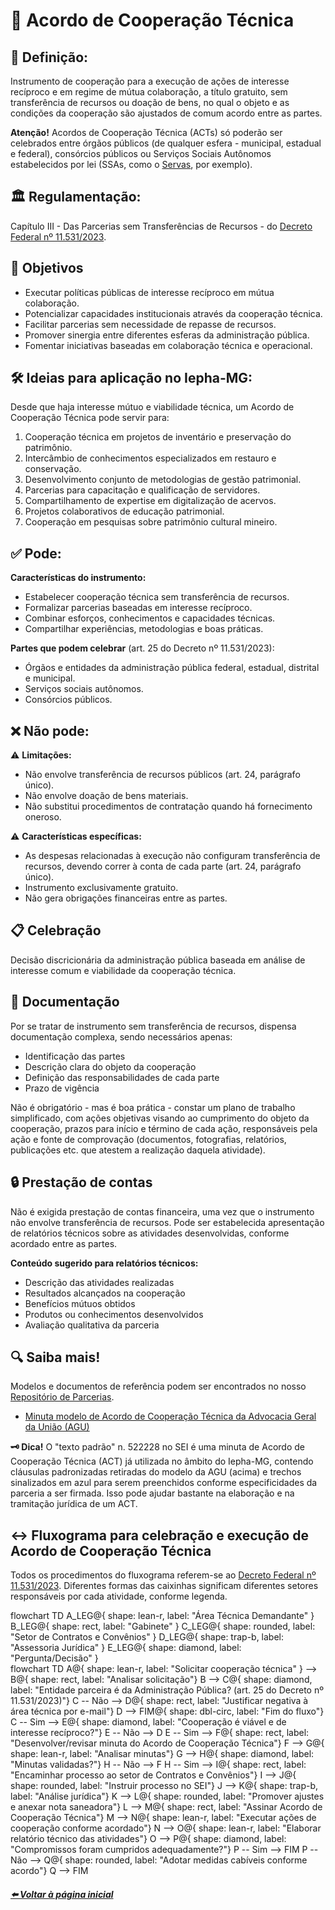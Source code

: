 # 🧩 Acordo de Cooperação Técnica

## 📌 Definição:
Instrumento de cooperação para a execução de ações de interesse recíproco e em regime de mútua colaboração, a título gratuito, sem transferência de recursos ou doação de bens, no qual o objeto e as condições da cooperação são ajustados de comum acordo entre as partes.

**Atenção!** Acordos de Cooperação Técnica (ACTs) só poderão ser celebrados entre órgãos públicos (de qualquer esfera - municipal, estadual e federal), consórcios públicos ou Serviços Sociais Autônomos estabelecidos por lei (SSAs, como o [Servas](https://www.almg.gov.br/legislacao-mineira/texto/LEI/22607/2017/?cons=1), por exemplo).

## 🏛️ Regulamentação:
Capítulo III - Das Parcerias sem Transferências de Recursos - do [Decreto Federal nº 11.531/2023](https://www.planalto.gov.br/ccivil_03/_ato2023-2026/2023/decreto/d11531.htm).

## 🎯 Objetivos
- Executar políticas públicas de interesse recíproco em mútua colaboração.
- Potencializar capacidades institucionais através da cooperação técnica.
- Facilitar parcerias sem necessidade de repasse de recursos.
- Promover sinergia entre diferentes esferas da administração pública.
- Fomentar iniciativas baseadas em colaboração técnica e operacional.

## 🛠️ Ideias para aplicação no Iepha-MG:
Desde que haja interesse mútuo e viabilidade técnica, um Acordo de Cooperação Técnica pode servir para:

1. Cooperação técnica em projetos de inventário e preservação do patrimônio.
2. Intercâmbio de conhecimentos especializados em restauro e conservação.
3. Desenvolvimento conjunto de metodologias de gestão patrimonial.
4. Parcerias para capacitação e qualificação de servidores.
5. Compartilhamento de expertise em digitalização de acervos.
6. Projetos colaborativos de educação patrimonial.
7. Cooperação em pesquisas sobre patrimônio cultural mineiro.

## ✅ Pode:
**Características do instrumento:**
- Estabelecer cooperação técnica sem transferência de recursos.
- Formalizar parcerias baseadas em interesse recíproco.
- Combinar esforços, conhecimentos e capacidades técnicas.
- Compartilhar experiências, metodologias e boas práticas.

**Partes que podem celebrar** (art. 25 do Decreto nº 11.531/2023):
- Órgãos e entidades da administração pública federal, estadual, distrital e municipal.
- Serviços sociais autônomos.
- Consórcios públicos.

## ❌ Não pode:
⚠️ **Limitações:**  
- Não envolve transferência de recursos públicos (art. 24, parágrafo único).
- Não envolve doação de bens materiais.
- Não substitui procedimentos de contratação quando há fornecimento oneroso.

⚠️ **Características específicas:**  
- As despesas relacionadas à execução não configuram transferência de recursos, devendo correr à conta de cada parte (art. 24, parágrafo único).
- Instrumento exclusivamente gratuito.
- Não gera obrigações financeiras entre as partes.

## 📋 Celebração
Decisão discricionária da administração pública baseada em análise de interesse comum e viabilidade da cooperação técnica.

## 🪪 Documentação
Por se tratar de instrumento sem transferência de recursos, dispensa documentação complexa, sendo necessários apenas:
- Identificação das partes
- Descrição clara do objeto da cooperação
- Definição das responsabilidades de cada parte
- Prazo de vigência
 
Não é obrigatório - mas é boa prática - constar um plano de trabalho simplificado, com ações objetivas visando ao cumprimento do objeto da cooperação, prazos para início e término de cada ação, responsáveis pela ação e fonte de comprovação (documentos, fotografias, relatórios, publicações etc. que atestem a realização daquela atividade).

## 🔒 Prestação de contas
Não é exigida prestação de contas financeira, uma vez que o instrumento não envolve transferência de recursos. Pode ser estabelecida apresentação de relatórios técnicos sobre as atividades desenvolvidas, conforme acordado entre as partes.

**Conteúdo sugerido para relatórios técnicos:**
- Descrição das atividades realizadas
- Resultados alcançados na cooperação
- Benefícios mútuos obtidos
- Produtos ou conhecimentos desenvolvidos
- Avaliação qualitativa da parceria

## 🔍 Saiba mais!
Modelos e documentos de referência podem ser encontrados no nosso [Repositório de Parcerias](https://lucasfainblat.github.io/manual.appi/paginas/repositorio/README.html).
- [Minuta modelo de Acordo de Cooperação Técnica da Advocacia Geral da União (AGU)](https://www.gov.br/agu/pt-br/composicao/cgu/cgu/modelos/conveniosecongeneres/acordo-de-cooperacao-tecnica.pdf)

**🗝️ Dica!** O "texto padrão" n. 522228 no SEI é uma minuta de Acordo de Cooperação Técnica (ACT) já utilizada no âmbito do Iepha-MG, contendo cláusulas padronizadas retiradas do modelo da AGU (acima) e trechos sinalizados em azul para serem preenchidos conforme especificidades da parceria a ser firmada. Isso pode ajudar bastante na elaboração e na tramitação jurídica de um ACT.

## ↔️ Fluxograma para celebração e execução de Acordo de Cooperação Técnica
Todos os procedimentos do fluxograma referem-se ao [Decreto Federal nº 11.531/2023](https://www.planalto.gov.br/ccivil_03/_ato2023-2026/2023/decreto/d11531.htm). Diferentes formas das caixinhas significam diferentes setores responsáveis por cada atividade, conforme legenda.

<div class="mermaid">
flowchart TD
    A_LEG@{ shape: lean-r, label: "Área Técnica Demandante" }
    B_LEG@{ shape: rect, label: "Gabinete" }
    C_LEG@{ shape: rounded, label: "Setor de Contratos e Convênios" }
    D_LEG@{ shape: trap-b, label: "Assessoria Jurídica" }
    E_LEG@{ shape: diamond, label: "Pergunta/Decisão" }
</div>

<div class="mermaid">
flowchart TD
    A@{ shape: lean-r, label: "Solicitar cooperação técnica" } --> B@{ shape: rect, label: "Analisar solicitação"}
    B --> C@{ shape: diamond, label: "Entidade parceira é da Administração Pública? (art. 25 do Decreto nº 11.531/2023)"}
    C -- Não --> D@{ shape: rect, label: "Justificar negativa à área técnica por e-mail"}
    D --> FIM@{ shape: dbl-circ, label: "Fim do fluxo"}
    C -- Sim --> E@{ shape: diamond, label: "Cooperação é viável e de interesse recíproco?"}
    E -- Não --> D
    E -- Sim --> F@{ shape: rect, label: "Desenvolver/revisar minuta do Acordo de Cooperação Técnica"}
    F --> G@{ shape: lean-r, label: "Analisar minutas"}
    G --> H@{ shape: diamond, label: "Minutas validadas?"}
    H -- Não --> F
    H -- Sim --> I@{ shape: rect, label: "Encaminhar processo ao setor de Contratos e Convênios"}
    I --> J@{ shape: rounded, label: "Instruir processo no SEI"}
    J --> K@{ shape: trap-b, label: "Análise jurídica"}
    K --> L@{ shape: rounded, label: "Promover ajustes e anexar nota saneadora"}
    L --> M@{ shape: rect, label: "Assinar Acordo de Cooperação Técnica"}
    M --> N@{ shape: lean-r, label: "Executar ações de cooperação conforme acordado"}
    N --> O@{ shape: lean-r, label: "Elaborar relatório técnico das atividades"}
    O --> P@{ shape: diamond, label: "Compromissos foram cumpridos adequadamente?"}
    P -- Sim --> FIM
    P -- Não --> Q@{ shape: rounded, label: "Adotar medidas cabíveis conforme acordo"}
    Q --> FIM
</div>

<script type="module">
      import mermaid from 'https://cdn.jsdelivr.net/npm/mermaid@11/dist/mermaid.esm.min.mjs';
    
      mermaid.initialize({ startOnLoad: true });
</script>

##### [⬅️ Voltar à página inicial](https://lucasfainblat.github.io/manual.appi)
